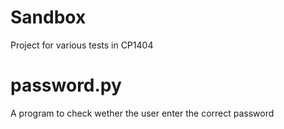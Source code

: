 # Sandbox
Project for various tests in CP1404
# password.py
A program to check wether the user enter the correct password
